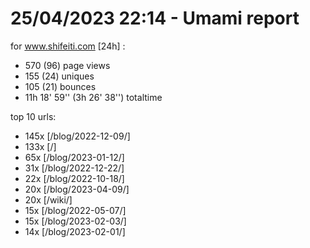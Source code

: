 # 25/04/2023 22:14 - Umami report
for www.shifeiti.com [24h] :

 - 570 (96) page views
 - 155 (24) uniques
 - 105 (21) bounces
 - 11h 18' 59'' (3h 26' 38'') totaltime


top 10 urls:
 - 145x [/blog/2022-12-09/]
 - 133x [/]
 - 65x [/blog/2023-01-12/]
 - 31x [/blog/2022-12-22/]
 - 22x [/blog/2022-10-18/]
 - 20x [/blog/2023-04-09/]
 - 20x [/wiki/]
 - 15x [/blog/2022-05-07/]
 - 15x [/blog/2023-02-03/]
 - 14x [/blog/2023-02-01/]


